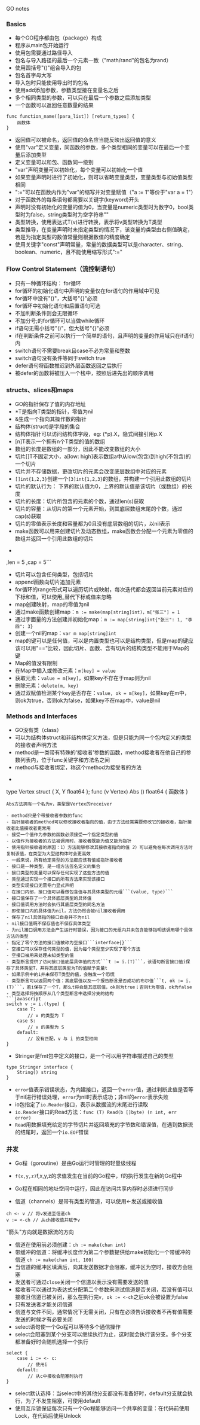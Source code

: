 GO notes

### Basics

- 每个GO程序都由包（package）构成
- 程序从main包开始运行
- 使用包需要通过路径导入
- 包名与导入路径的最后一个元素一致（"math/rand"的包名为rand）
- 使用圆括号"()"组合导入的包
- 包名首字母大写
- 导入包时只能使用导出时的包名
- 使用add添加参数，参数类型接在变量名之后
- 多个相同类型的参数，可以只在最后一个参数之后添加类型
- 一个函数可以返回任意数量的结果
```
func function_name([para_list]) [return_types] {
	函数体
}
```
- 返回值可以被命名，返回值的命名应当能反映出返回值的意义
- 使用"var"定义变量，同函数的参数，多个类型相同的变量可以在最后一个变量后添加类型
- 定义变量可以和包、函数同一级别
- "var"声明变量可以初始化，每个变量可以初始化一个值
- 如果变量声明时进行了初始化，则可以省略变量类型，变量类型与初始值类型相同
- ":="可以在函数内作为"var"的缩写并对变量赋值（"a := 1"等价于"var a = 1"）
- 对于函数外的每条语句都需要以关键字(keyword)开头
- 声明时没有初始化的变量的值为0，当变量是numeric类型时为数字0，bool类型时为false，string类型时为空字符串""
- 类型转换，使用表达式T(v)进行转换，表示将v类型转换为T类型
- 类型推导，在变量声明时未指定类型的情况下，该变量的类型由右侧值确定，若是为指定类型的数值常量则根据数值的精度确定
- 使用关键字"const"声明常量，常量的数据类型可以是character、string、boolean、numeric，且不能使用缩写形式":="

### Flow Control Statement（流控制语句）

- 只有一种循环结构： for循环
- for循环的初始化语句中声明的变量仅在for语句的作用域中可见
- for循环中没有"()"，大括号"{}"必须
- for循环中初始化语句和后置语句可选
- 不加判断条件则会无限循环
- 不加分号;的for循环可以当做while循环
- if语句无需小括号"()"，但大括号"{}"必须
- if在判断条件之前可以执行一个简单的语句，且声明的变量的作用域只在if语句内
- switch语句不需要break且case不必为常量和整数
- switch语句没有条件等同于switch true
- defer语句将函数推迟到外层函数返回之后执行
- 被defer的函数将被压入一个栈中，按照后进先出的顺序调用

### structs、slices和maps

- GO的指针保存了值的内存地址
- *T是指向T类型的指针，零值为nil
- &生成一个指向其操作数的指针
- 结构体(struct)是字段的集合
- 结构体指针可以访问结构体字段，eg: (*p).X，隐式间接引用p.X
- [n]T表示一个拥有n个T类型的值的数组
- 数组的长度是数组的一部分，因此不能改变数组的大小
- 切片[]T不固定大小，a[low: high]表示数组a中从low(包含)到high(不包含)的一个切片
- 切片并不存储数据，更改切片的元素会改变底层数组中对应的元素
- `[]int{1,2,3}`创建一个`[3]int{1,2,3}`的数组，并构建一个引用此数组的切片
- 切片的默认行为： 下界的默认值为0，上界的默认值是该切片（或数组）的长度
- 切片的长度：切片所包含的元素的个数，通过len(s)获取
- 切片的容量：从切片的第一个元素开始，到其底层数组末尾的个数，通过cap(s)获取
- 切片的零值表示长度和容量都为0且没有底层数组的切片，以nil表示
- make函数可以用来创建切片及动态数组，make函数会分配一个元素为零值的数组并返回一个引用此数组的切片
- ```make([]int, 5（长度）, 5（容量）)
,len = 5
,cap = 5```
- 切片可以包含任何类型，包括切片
- append函数向切片追加元素
- for循环的range形式可以遍历切片或映射，每次迭代都会返回当前元素对应的下标和值，可以使用_替代下标或值来忽略
- map创建映射，map的零值为nil
- 通过make函数创建map：`m := make(map[string]int)，m["张三"] = 1`
- 通过字面量的方法创建并初始化map：`m := map[string]int{"张三": 1, "李四": 3}`
- 创建一个nil的map：`var m map[string]int`
- map的键可以是任何值，可以是内置类型也可以是结构类型，但是map的键应该可以用"=="比较，因此切片、函数、含有切片的结构类型不能用于Map的键
- Map的值没有限制
- 在Map中插入或修改元素：`m[key] = value`
- 获取元素：`value = m[key]`，如果key不存在于map则为nil
- 删除元素：`delete(m, key)`
- 通过双赋值检测某个key是否存在：`value, ok = m[key]`，如果key在m中，则ok为true，否则ok为false，如果key不在map中，value是nil


### Methods and Interfaces

- GO没有类（class）
- 可以为结构体struct和非结构体定义方法，但是只能为同一个包内定义的类型的接收者声明方法
- method是一类带有特殊的‘接收者’参数的函数，method接收者在他自己的参数列表内，位于func关键字和方法名之间
- method与接收者绑定，称这个method为接受者的方法
- ```
type Vertex struct {
	X, Y float64
};
func (v Vertex) Abs () float64 {
	函数体
}
```
Abs方法拥有一个名为v，类型是Vertex的receiver

- method只是个带接收者参数的func
- 指针接收者的method可以修改接收者指向的值，由于方法经常需要修改它的接收者，指针接收者比值接收者更常用
- 接受一个值作为参数的函数必须接受一个指定类型的值
- 以值作为接收者的方法被调用时，接收者既能为值又能为指针
- 使用指针接收者的原因：1）方法能够修改其接收者指向的值 2）可以避免在每次调用方法时复制该值，在类型为大型结构体时会更高效
- 一般来说，所有给定类型的方法都应该有值或指针接收者
- 接口是一种类型，是一组方法签名定义的集合
- 接口类型的变量可以保存任何实现了这些方法的值
- 类型通过实现一个接口的所有方法来实现该接口
- 类型实现接口无需专门显式声明
- 在接口内部，接口值可以看做包含值与其具体类型的元组```(value, type)```
- 接口值保存了一个具体底层类型的具体值
- 接口值调用方法时会执行其底层类型的同名方法
- 即使接口内的具体值为nil，方法仍然会被nil接收者调用
- 保存了nil具体指的接口自身并不为nil
- nil接口值既不保存值也不保存具体类型
- 为nil接口调用方法会产生运行时错误，因为接口的元组内并未包含能够指明该调用哪个具体方法的类型
- 指定了零个方法的接口值被称为空接口```interface{}```
- 空接口可以保存任何类型的值，因为每个类型至少实现了零个方法
- 空接口被用来处理未知类型的值
- 类型断言提供了访问接口值底层具体值的方式```t := i.(T)```，该语句断言接口值i保存了具体类型T，并将其底层类型为T的值赋予变量t
- 如果示例中的i并未保存T类型的值，会触发一个恐慌
- 类型断言可以返回两个值：其底层值以及一个报告断言是否成功的布尔值```t, ok := i.(T)```，若i保存了一个T，那么t将会是其底层值，ok则为true；否则t为零值，ok为false
- 类型选择将按顺序从几个类型断言中选择分支的结构
```javascript
switch v := i.(type) {
	case T:
		// v 的类型为 T
	case S:
		// v 的类型为 S
	default:
		// 没有匹配，v 与 i 的类型相同
}	
```
- Stringer是fmt包中定义的接口，是一个可以用字符串描述自己的类型
```
type Stringer interface {
    String() string
}
```
- ```error```值表示错误状态，为内建接口，返回一个```error```值，通过判断此值是否等于nil进行错误处理，```error```为nil时表示成功；非nil的```error```表示失败
- io包指定了```io.Reader```接口，表示从数据流的末尾进行读取
- ```io.Reader```接口的Read方法：```func (T) Read(b []byte) (n int, err error)```
- ```Read```用数据填充给定的字节切片并返回填充的字节数和错误值，在遇到数据流的结尾时，返回一个```io.EOF```错误

### 并发

- Go程（goroutine）是由Go运行时管理的轻量级线程

- ```f(x,y,z)```f,x,y,z的求值发生在当前的Go程中，f的执行发生在新的Go程中
- Go程在相同的地址空间中运行，因此在访问共享内存时必须进行同步
- 信道（channels）是带有类型的管道，可以使用<-发送或接收值
```
ch <- v // 将v发送至信道ch
v := <-ch // 从ch接收值并赋予v
```
"箭头"方向就是数据流的方向

- 信道在使用前必须创建：```ch := make(chan int)```
- 带缓冲的信道：将缓冲长度作为第二个参数提供给make初始化一个带缓冲的信道 ```ch := make(chan int, 100)```
- 当信道的缓冲区填满后，向其发送数据才会阻塞，缓冲区为空时，接收方会阻塞
- 发送者可通过```close```关闭一个信道以表示没有需要发送的值
- 接收者可以通过为表达式分配第二个参数来测试信道是否关闭，若没有值可以接收且信道已被关闭，那么在执行完```v, ok := <-ch```之后ok会被设置为false
- 只有发送者才能关闭信道
- 信道与文件不同，通常情况下无需关闭，只有在必须告诉接收者不再有值需要发送的时候才有必要关闭
- select语句使一个Go程可以等待多个通信操作
- select会阻塞到某个分支可以继续执行为止，这时就会执行该分支。多个分支都准备好时会随机选择一个执行
```
select {
	case i := <- c:
		// 使用i
	default:
		// 从c中接收会阻塞时执行
}
```
- select默认选择：当select中的其他分支都没有准备好时，default分支就会执行，为了不发生阻塞，可使用default
- 使用互斥锁保证每次只有一个Go程能够访问一个共享的变量：在代码前使用Lock，在代码后使用Unlock
